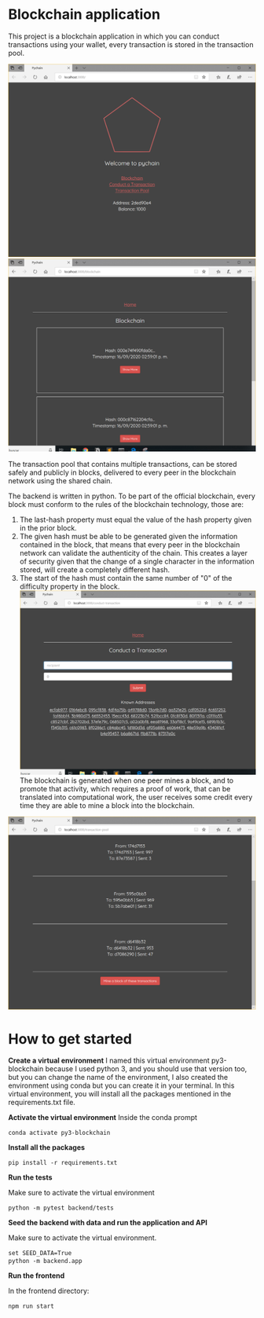 ﻿# Blockchain application

This project is a blockchain application in which you can conduct transactions using your wallet, every transaction is stored in the transaction pool.

![Image 1](/images/frontend-sc-1.png)
![Image 2](/images/frontend-sc-2.png)


The transaction pool that contains multiple transactions, can be stored safely and publicly in blocks, delivered to every peer in the blockchain network using the shared chain. 

The backend is written in python. To be part of the official blockchain, every block must conform to the rules of the blockchain technology, those are:

1. The last-hash property must equal the value of the hash property given in the prior block.
2. The given hash must be able to be generated given the information contained in the block, that means that every peer in the blockchain network can validate the authenticity of the chain. This creates a layer of security given that the change of a single character in the information stored, will create a completely different hash.
3. The start of the hash must contain the same number of "0" of the difficulty property in the block.
![Image 3](/images/frontend-sc-3.png)
The blockchain is generated when one peer mines a block, and to promote that activity, which requires a proof of work, that can be translated into computational work, the user receives some credit every time they are able to mine a block into the blockchain.

![Image 4](/images/frontend-sc-4.png)


# How to get started

**Create a virtual environment**
I named this virtual environment py3-blockchain because I used python 3, and you should use that version too, but you can change the name of the environment, I also created the environment using conda but you can create it in your terminal.
In this virtual environment, you will install all the packages mentioned in the requirements.txt file.

**Activate the virtual environment**
Inside the conda prompt
```
conda activate py3-blockchain
```

**Install all the packages**

```
pip install -r requirements.txt
```

**Run the tests**

Make sure to activate the virtual environment
```
python -m pytest backend/tests
```

**Seed the backend with data and run the application and API**

Make sure to activate the virtual environment.

```
set SEED_DATA=True
python -m backend.app
```

**Run the frontend**

In the frontend directory:
```
npm run start
```
